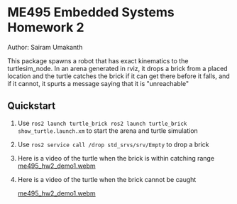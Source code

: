 # ME495 Embedded Systems Homework 2
Author: Sairam Umakanth

This package spawns a robot that has exact kinematics to the turtlesim_node. In an arena generated in rviz, it drops a brick from a placed location and the turtle catches the brick if it can get there before it falls, and if it cannot, it spurts a message saying that it is "unreachable"

## Quickstart
1. Use `ros2 launch turtle_brick ros2 launch turtle_brick show_turtle.launch.xm` to start the arena and turtle simulation
2. Use `ros2 service call /drop std_srvs/srv/Empty` to drop a brick
3. Here is a video of the turtle when the brick is within catching range
   [me495_hw2_demo1.webm](https://github.com/user-attachments/assets/ac608951-62cd-4b7f-84da-6897f5cc723c)

4. Here is a video of the turtle when the brick cannot be caught

   [me495_hw2_demo1.webm](https://github.com/user-attachments/assets/ac608951-62cd-4b7f-84da-6897f5cc723c)